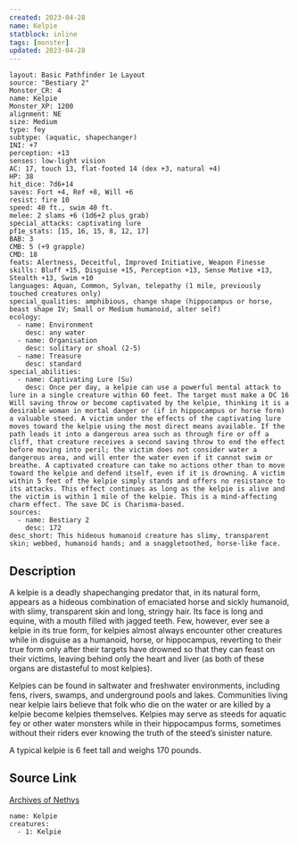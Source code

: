 ```yaml
---
created: 2023-04-28
name: Kelpie
statblock: inline
tags: [monster]
updated: 2023-04-28
---
```

```statblock
layout: Basic Pathfinder 1e Layout
source: "Bestiary 2"
Monster_CR: 4
name: Kelpie
Monster_XP: 1200
alignment: NE
size: Medium
type: fey
subtype: (aquatic, shapechanger)
INI: +7
perception: +13
senses: low-light vision
AC: 17, touch 13, flat-footed 14 (dex +3, natural +4)
HP: 38
hit_dice: 7d6+14
saves: Fort +4, Ref +8, Will +6
resist: fire 10
speed: 40 ft., swim 40 ft.
melee: 2 slams +6 (1d6+2 plus grab)
special_attacks: captivating lure
pf1e_stats: [15, 16, 15, 8, 12, 17]
BAB: 3
CMB: 5 (+9 grapple)
CMD: 18
feats: Alertness, Deceitful, Improved Initiative, Weapon Finesse
skills: Bluff +15, Disguise +15, Perception +13, Sense Motive +13, Stealth +13, Swim +10
languages: Aquan, Common, Sylvan, telepathy (1 mile, previously touched creatures only)
special_qualities: amphibious, change shape (hippocampus or horse, beast shape IV; Small or Medium humanoid, alter self)
ecology:
  - name: Environment
    desc: any water
  - name: Organisation
    desc: solitary or shoal (2-5)
  - name: Treasure
    desc: standard
special_abilities:
  - name: Captivating Lure (Su)
    desc: Once per day, a kelpie can use a powerful mental attack to lure in a single creature within 60 feet. The target must make a DC 16 Will saving throw or become captivated by the kelpie, thinking it is a desirable woman in mortal danger or (if in hippocampus or horse form) a valuable steed. A victim under the effects of the captivating lure moves toward the kelpie using the most direct means available. If the path leads it into a dangerous area such as through fire or off a cliff, that creature receives a second saving throw to end the effect before moving into peril; the victim does not consider water a dangerous area, and will enter the water even if it cannot swim or breathe. A captivated creature can take no actions other than to move toward the kelpie and defend itself, even if it is drowning. A victim within 5 feet of the kelpie simply stands and offers no resistance to its attacks. This effect continues as long as the kelpie is alive and the victim is within 1 mile of the kelpie. This is a mind-affecting charm effect. The save DC is Charisma-based.
sources:
  - name: Bestiary 2
    desc: 172
desc_short: This hideous humanoid creature has slimy, transparent skin; webbed, humanoid hands; and a snaggletoothed, horse-like face.
```
## Description
A kelpie is a deadly shapechanging predator that, in its natural form, appears as a hideous combination of emaciated horse and sickly humanoid, with slimy, transparent skin and long, stringy hair. Its face is long and equine, with a mouth filled with jagged teeth. Few, however, ever see a kelpie in its true form, for kelpies almost always encounter other creatures while in disguise as a humanoid, horse, or hippocampus, reverting to their true form only after their targets have drowned so that they can feast on their victims, leaving behind only the heart and liver (as both of these organs are distasteful to most kelpies).

Kelpies can be found in saltwater and freshwater environments, including fens, rivers, swamps, and underground pools and lakes. Communities living near kelpie lairs believe that folk who die on the water or are killed by a kelpie become kelpies themselves. Kelpies may serve as steeds for aquatic fey or other water monsters while in their hippocampus forms, sometimes without their riders ever knowing the truth of the steed’s sinister nature.

A typical kelpie is 6 feet tall and weighs 170 pounds.
## Source Link
[Archives of Nethys](https://aonprd.com/MonsterDisplay.aspx?ItemName=Kelpie)
```encounter-table
name: Kelpie
creatures:
  - 1: Kelpie
```
